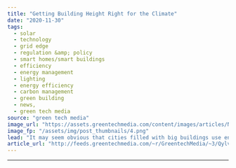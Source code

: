 ```yaml
---
title: "Getting Building Height Right for the Climate"
date: "2020-11-30"
tags: 
  - solar
  - technology
  - grid edge
  - regulation &amp; policy
  - smart homes/smart buildings
  - efficiency
  - energy management
  - lighting
  - energy efficiency
  - carbon management
  - green building
  - news,
  - green tech media
source: "green tech media"
image_url: "https://assets.greentechmedia.com/content/images/articles/New_York_Manhattan_Skyline_XL_Pixabay.jpg"
image_fp: "/assets/img/post_thumbnails/4.png"
lead: "It may seem obvious that cities filled with big buildings use energy more efficiently than dispersed suburban landscapes, and that newer, taller buildings are more energy-efficient than older, squatter structures. People widely understand that New Yo ..."
article_url: "http://feeds.greentechmedia.com/~r/GreentechMedia/~3/QylvGJawHNg/getting-building-height-right-for-the-climate"
---
```


---
